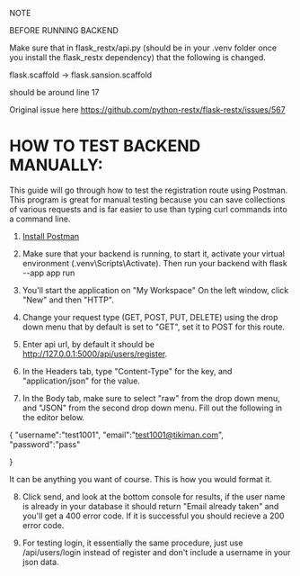 NOTE

BEFORE RUNNING BACKEND

Make sure that in flask_restx/api.py (should be in your .venv folder once you install the flask_restx dependency) that the following is changed.

flask.scaffold -> flask.sansion.scaffold

should be around line 17

Original issue here
https://github.com/python-restx/flask-restx/issues/567

<h1>HOW TO TEST BACKEND MANUALLY: </h1>

This guide will go through how to test the registration route using Postman. This program is great for manual testing because you can save collections of various requests and is far easier to use than typing curl commands into a command line.

1. [Install Postman](https://www.postman.com/downloads/)

2. Make sure that your backend is running, to start it, activate your virtual environment (.venv\Scripts\Activate). Then run your backend with flask --app app run

3. You'll start the application on "My Workspace" On the left window,
    click "New" and then "HTTP".

4. Change your request type (GET, POST, PUT, DELETE) using the drop down menu that by default is set to "GET", set it to POST for this route.

5. Enter api url, by default it should be http://127.0.0.1:5000/api/users/register.

6. In the Headers tab, type "Content-Type" for the key, and "application/json" for the value.

7. In the Body tab, make sure to select "raw" from the drop down menu, and "JSON" from the second drop down menu. Fill out the following in the editor below.

{
    "username":"test1001",
    "email":"test1001@tikiman.com",
    "password":"pass"

}

It can be anything you want of course. This is how you would format it.

8. Click send, and look at the bottom console for results, if the user name is already in your database it should return "Email already taken" and you'll get a 400 error code. If it is successful you should recieve a 200 error code.

9. For testing login, it essentially the same procedure, just use /api/users/login instead of register and don't include a username in your json data.
